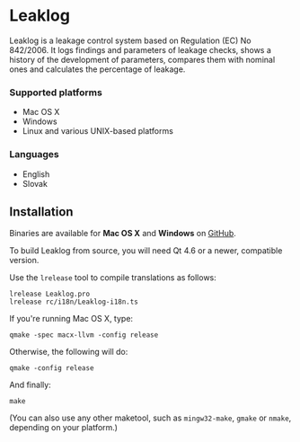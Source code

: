 Leaklog
=======

Leaklog is a leakage control system based on Regulation (EC) No 842/2006.
It logs findings and parameters of leakage checks, shows a history of the
development of parameters, compares them with nominal ones and calculates
the percentage of leakage.

### Supported platforms

* Mac OS X
* Windows
* Linux and various UNIX-based platforms

### Languages

* English
* Slovak

Installation
------------

Binaries are available for **Mac OS X** and **Windows** on
[GitHub][GH].

[GH]: http://github.com/szchkt/leaklog/releases

To build Leaklog from source, you will need Qt 4.6 or a newer,
compatible version.

Use the `lrelease` tool to compile translations as follows:

	lrelease Leaklog.pro
	lrelease rc/i18n/Leaklog-i18n.ts

If you're running Mac OS X, type:

	qmake -spec macx-llvm -config release

Otherwise, the following will do:

	qmake -config release

And finally:

	make

(You can also use any other maketool, such as `mingw32-make`, `gmake`
or `nmake`, depending on your platform.)
